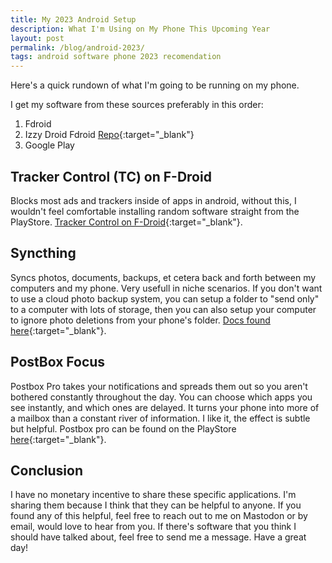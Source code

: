 ```yaml
---
title: My 2023 Android Setup
description: What I'm Using on My Phone This Upcoming Year
layout: post
permalink: /blog/android-2023/
tags: android software phone 2023 recomendation
---
```


Here's a quick rundown of what I'm going to be running on my phone.

I get my software from these sources preferably in this order:
1. Fdroid
2. Izzy Droid Fdroid [Repo](https://apt.izzysoft.de/fdroid/repo?fingerprint=3BF0D6ABFEAE2F401707B6D966BE743BF0EEE49C2561B9BA39073711F628937A){:target="_blank"}
3. Google Play

## Tracker Control (TC) on F-Droid

Blocks most ads and trackers inside of apps in android, without this, I wouldn't feel comfortable installing random software straight from the PlayStore. [Tracker Control on F-Droid](https://f-droid.org/en/packages/net.kollnig.missioncontrol.fdroid/){:target="_blank"}.

## Syncthing

Syncs photos, documents, backups, et cetera back and forth between my computers and my phone. Very usefull in niche scenarios. If you don't want to use a cloud photo backup system, you can setup a folder to "send only" to a computer with lots of storage, then you can also setup your computer to ignore photo deletions from your phone's folder. [Docs found here](https://docs.syncthing.net/users/foldertypes.html){:target="_blank"}.

## PostBox Focus

Postbox Pro takes your notifications and spreads them out so you aren't bothered constantly throughout the day. You can choose which apps you see instantly, and which ones are delayed. It turns your phone into more of a mailbox than a constant river of information. I like it, the effect is subtle but helpful.
Postbox pro can be found on the PlayStore [here](https://play.google.com/store/apps/details?id=app.serendipitylab.postboxpro){:target="_blank"}.

## Conclusion
I have no monetary incentive to share these specific applications. I'm sharing them because I think that they can be helpful to anyone. If you found any of this helpful, feel free to reach out to me on Mastodon or by email, would love to hear from you. If there's software that you think I should have talked about, feel free to send me a message. Have a great day!